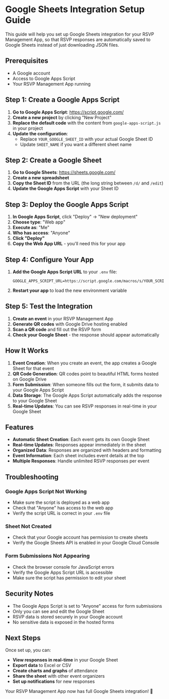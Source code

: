 # Google Sheets Integration Setup Guide

This guide will help you set up Google Sheets integration for your RSVP Management App, so that RSVP responses are automatically saved to Google Sheets instead of just downloading JSON files.

## Prerequisites

- A Google account
- Access to Google Apps Script
- Your RSVP Management App running

## Step 1: Create a Google Apps Script

1. **Go to Google Apps Script**: https://script.google.com/
2. **Create a new project** by clicking "New Project"
3. **Replace the default code** with the content from `google-apps-script.js` in your project
4. **Update the configuration**:
   - Replace `YOUR_GOOGLE_SHEET_ID` with your actual Google Sheet ID
   - Update `SHEET_NAME` if you want a different sheet name

## Step 2: Create a Google Sheet

1. **Go to Google Sheets**: https://sheets.google.com/
2. **Create a new spreadsheet**
3. **Copy the Sheet ID** from the URL (the long string between `/d/` and `/edit`)
4. **Update the Google Apps Script** with your Sheet ID

## Step 3: Deploy the Google Apps Script

1. **In Google Apps Script**, click "Deploy" → "New deployment"
2. **Choose type**: "Web app"
3. **Execute as**: "Me"
4. **Who has access**: "Anyone"
5. **Click "Deploy"**
6. **Copy the Web App URL** - you'll need this for your app

## Step 4: Configure Your App

1. **Add the Google Apps Script URL** to your `.env` file:
   ```
   GOOGLE_APPS_SCRIPT_URL=https://script.google.com/macros/s/YOUR_SCRIPT_ID/exec
   ```

2. **Restart your app** to load the new environment variable

## Step 5: Test the Integration

1. **Create an event** in your RSVP Management App
2. **Generate QR codes** with Google Drive hosting enabled
3. **Scan a QR code** and fill out the RSVP form
4. **Check your Google Sheet** - the response should appear automatically

## How It Works

1. **Event Creation**: When you create an event, the app creates a Google Sheet for that event
2. **QR Code Generation**: QR codes point to beautiful HTML forms hosted on Google Drive
3. **Form Submission**: When someone fills out the form, it submits data to your Google Apps Script
4. **Data Storage**: The Google Apps Script automatically adds the response to your Google Sheet
5. **Real-time Updates**: You can see RSVP responses in real-time in your Google Sheet

## Features

- **Automatic Sheet Creation**: Each event gets its own Google Sheet
- **Real-time Updates**: Responses appear immediately in the sheet
- **Organized Data**: Responses are organized with headers and formatting
- **Event Information**: Each sheet includes event details at the top
- **Multiple Responses**: Handle unlimited RSVP responses per event

## Troubleshooting

### Google Apps Script Not Working
- Make sure the script is deployed as a web app
- Check that "Anyone" has access to the web app
- Verify the script URL is correct in your `.env` file

### Sheet Not Created
- Check that your Google account has permission to create sheets
- Verify the Google Sheets API is enabled in your Google Cloud Console

### Form Submissions Not Appearing
- Check the browser console for JavaScript errors
- Verify the Google Apps Script URL is accessible
- Make sure the script has permission to edit your sheet

## Security Notes

- The Google Apps Script is set to "Anyone" access for form submissions
- Only you can see and edit the Google Sheet
- RSVP data is stored securely in your Google account
- No sensitive data is exposed in the hosted forms

## Next Steps

Once set up, you can:
- **View responses in real-time** in your Google Sheet
- **Export data** to Excel or CSV
- **Create charts and graphs** of attendance
- **Share the sheet** with other event organizers
- **Set up notifications** for new responses

Your RSVP Management App now has full Google Sheets integration! 🎉






